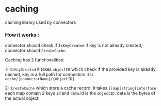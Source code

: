 # caching
caching library used by connectors

### How it works :
connector should check if `IsKeyCreated` if key is not already created, connector should `CreateCache`.

Caching has 2 functionalities:

1- `IsKeyCreated` it takes `objectID` which check if the provided key is already cached, key is a full path
 for connectors it is `cache/{connectorName}/{objectID}`

2- `CreateCache` which store a cache record, it takes `[]map[string]interface` each map
contain 2 keys `id` and `data`.id is the `objectID`. data is the bytes of the actual object.
